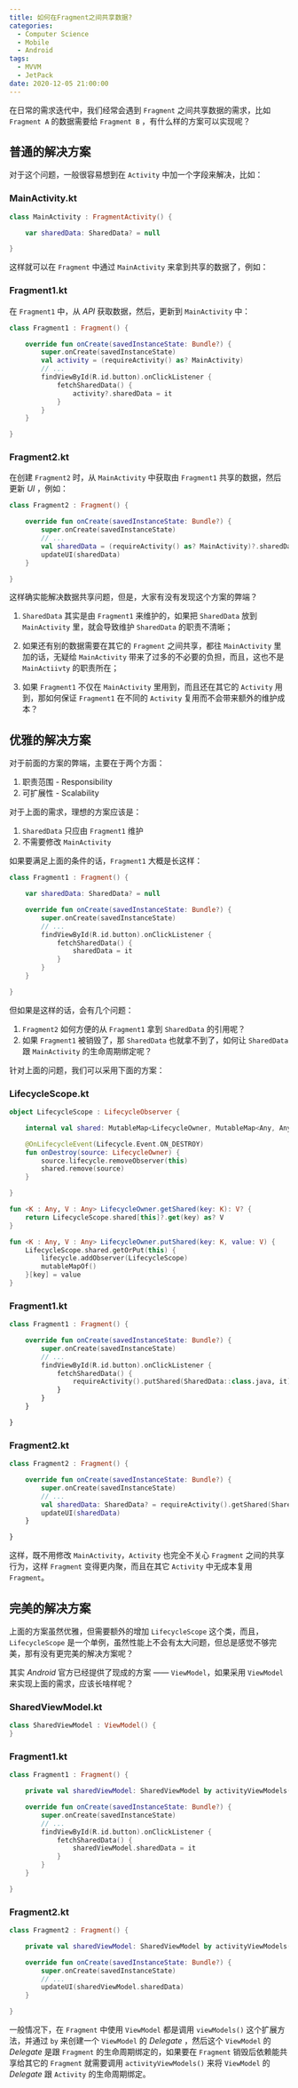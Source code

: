 ```yaml
---
title: 如何在Fragment之间共享数据?
categories:
  - Computer Science
  - Mobile
  - Android
tags:
  - MVVM
  - JetPack
date: 2020-12-05 21:00:00
---
```


在日常的需求迭代中，我们经常会遇到 `Fragment` 之间共享数据的需求，比如 `Fragment A` 的数据需要给 `Fragment B` ，有什么样的方案可以实现呢？

## 普通的解决方案

对于这个问题，一般很容易想到在 `Activity` 中加一个字段来解决，比如：

### MainActivity.kt

```kotlin
class MainActivity : FragmentActivity() {

    var sharedData: SharedData? = null

}
```

这样就可以在 `Fragment` 中通过 `MainActivity` 来拿到共享的数据了，例如：

### Fragment1.kt

在 `Fragment1` 中，从 *API* 获取数据，然后，更新到 `MainActivity` 中：

```kotlin
class Fragment1 : Fragment() {

    override fun onCreate(savedInstanceState: Bundle?) {
        super.onCreate(savedInstanceState)
        val activity = (requireActivity() as? MainActivity)
        // ...
        findViewById(R.id.button).onClickListener {
            fetchSharedData() {
                activity?.sharedData = it
            }
        }
    }

}
```

### Fragment2.kt

在创建 `Fragment2` 时，从 `MainActivity` 中获取由 `Fragment1` 共享的数据，然后更新 *UI* ，例如：

```kotlin
class Fragment2 : Fragment() {

    override fun onCreate(savedInstanceState: Bundle?) {
        super.onCreate(savedInstanceState)
        // ...
        val sharedData = (requireActivity() as? MainActivity)?.sharedData
        updateUI(sharedData)       
    }

}
```

这样确实能解决数据共享问题，但是，大家有没有发现这个方案的弊端？

1. `SharedData` 其实是由 `Fragment1` 来维护的，如果把 `SharedData` 放到 `MainActivity` 里，就会导致维护 `SharedData` 的职责不清晰；

1. 如果还有别的数据需要在其它的 `Fragment` 之间共享，都往 `MainActivity` 里加的话，无疑给 `MainActivity` 带来了过多的不必要的负担，而且，这也不是 `MainActiivty` 的职责所在；

1. 如果 `Fragment1` 不仅在 `MainActivity` 里用到，而且还在其它的 `Activity` 用到，那如何保证 `Fragment1` 在不同的 `Activity` 复用而不会带来额外的维护成本？

## 优雅的解决方案

对于前面的方案的弊端，主要在于两个方面：

1. 职责范围 - Responsibility
1. 可扩展性 - Scalability

对于上面的需求，理想的方案应该是：

1. `SharedData` 只应由 `Fragment1` 维护
1. 不需要修改 `MainActivity`

如果要满足上面的条件的话，`Fragment1` 大概是长这样：

```kotlin
class Fragment1 : Fragment() {

    var sharedData: SharedData? = null

    override fun onCreate(savedInstanceState: Bundle?) {
        super.onCreate(savedInstanceState)
        // ...
        findViewById(R.id.button).onClickListener {
            fetchSharedData() {
                sharedData = it
            }
        }
    }

}
```

但如果是这样的话，会有几个问题：

1. `Fragment2` 如何方便的从 `Fragment1` 拿到 `SharedData` 的引用呢？
1. 如果 `Fragment1` 被销毁了，那 `SharedData` 也就拿不到了，如何让 `SharedData` 跟 `MainActivity` 的生命周期绑定呢？

针对上面的问题，我们可以采用下面的方案：

### LifecycleScope.kt

```kotlin
object LifecycleScope : LifecycleObserver {

    internal val shared: MutableMap<LifecycleOwner, MutableMap<Any, Any>> = mutableMapOf()

    @OnLifecycleEvent(Lifecycle.Event.ON_DESTROY)
    fun onDestroy(source: LifecycleOwner) {
        source.lifecycle.removeObserver(this)
        shared.remove(source)
    }

}

fun <K : Any, V : Any> LifecycleOwner.getShared(key: K): V? {
    return LifecycleScope.shared[this]?.get(key) as? V
}

fun <K : Any, V : Any> LifecycleOwner.putShared(key: K, value: V) {
    LifecycleScope.shared.getOrPut(this) {
        lifecycle.addObserver(LifecycleScope)
        mutableMapOf()
    }[key] = value
}
```

### Fragment1.kt

```kotlin
class Fragment1 : Fragment() {

    override fun onCreate(savedInstanceState: Bundle?) {
        super.onCreate(savedInstanceState)
        // ...
        findViewById(R.id.button).onClickListener {
            fetchSharedData() {
                requireActivity().putShared(SharedData::class.java, it)
            }
        }
    }

}
```

### Fragment2.kt

```kotlin
class Fragment2 : Fragment() {

    override fun onCreate(savedInstanceState: Bundle?) {
        super.onCreate(savedInstanceState)
        // ...
        val sharedData: SharedData? = requireActivity().getShared(SharedData::class.java)
        updateUI(sharedData)       
    }

}
```

这样，既不用修改 `MainActivity`，`Activity` 也完全不关心 `Fragment` 之间的共享行为，这样 `Fragment` 变得更内聚，而且在其它 `Activity` 中无成本复用 `Fragment`。

## 完美的解决方案

上面的方案虽然优雅，但需要额外的增加 `LifecycleScope` 这个类，而且，`LifecycleScope` 是一个单例，虽然性能上不会有太大问题，但总是感觉不够完美，那有没有更完美的解决方案呢？

其实 *Android* 官方已经提供了现成的方案 —— `ViewModel`，如果采用 `ViewModel` 来实现上面的需求，应该长啥样呢？

### SharedViewModel.kt

```kotlin
class SharedViewModel : ViewModel() {
}
```

### Fragment1.kt

```kotlin
class Fragment1 : Fragment() {

    private val sharedViewModel: SharedViewModel by activityViewModels()

    override fun onCreate(savedInstanceState: Bundle?) {
        super.onCreate(savedInstanceState)
        // ...
        findViewById(R.id.button).onClickListener {
            fetchSharedData() {
                sharedViewModel.sharedData = it
            }
        }
    }

}
```

### Fragment2.kt

```kotlin
class Fragment2 : Fragment() {

    private val sharedViewModel: SharedViewModel by activityViewModels()

    override fun onCreate(savedInstanceState: Bundle?) {
        super.onCreate(savedInstanceState)
        // ...
        updateUI(sharedViewModel.sharedData)       
    }

}
```

一般情况下，在 `Fragment` 中使用 `ViewModel` 都是调用 `viewModels()` 这个扩展方法，并通过 `by` 来创建一个 `ViewModel` 的 *Delegate* ，然后这个 `ViewModel` 的 *Delegate* 是跟 `Fragment` 的生命周期绑定的，如果要在 `Fragment` 销毁后依赖能共享给其它的 `Fragment` 就需要调用 `activityViewModels()` 来将 `ViewModel` 的 *Delegate* 跟 `Activity` 的生命周期绑定。
